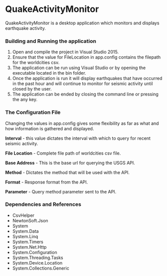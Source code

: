 # QuakeActivityMonitor
QuakeActivityMonitor is a desktop application which monitors and displays earthquake activity.

### Building and Running the application ###
1. Open and compile the project in Visual Studio 2015.
2. Ensure that the value for FileLocation in app.config contains the filepath for the worldcities csv.
3. The application can be run using Visual Studio or by opening the executable located in the bin folder.
4. Once the application is run it will display earthquakes that have occurred in the past hour and will continue to monitor for seismic activity until closed by the user.
5. The application can be ended by closing the command line or pressing the any key.

### The Configuration File ###
Changing the values in app.config gives some flexibility as far as what and how information is gathered and displayed.

**Interval** - this value dictates the interval with which to query for recent seismic activity.

**File Location** - Complete file path of worldcities csv file.

**Base Address** - This is the base url for querying the USGS API.

**Method** - Dictates the method that will be used with the API.

**Format** - Response format from the API.

**Parameter** - Query method parameter sent to the API.

### Dependencies and References ###
* CsvHelper
* NewtonSoft.Json
* System
* System.Data
* System.Linq
* System.Timers
* System.Net.Http
* System.Configuration
* System.Threading.Tasks
* System.Device.Location
* System.Collections.Generic
